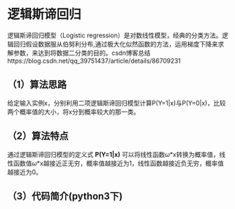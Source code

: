 # 逻辑斯谛回归

逻辑斯谛回归模型（Logistic regression）是对数线性模型，经典的分类方法。逻辑回归假设数据服从伯努利分布,通过极大化似然函数的方法，运用梯度下降来求解参数，来达到将数据二分类的目的。csdn博客总结https://blog.csdn.net/qq_39751437/article/details/86709231


## （1）算法思路

给定输入实例x，分别利用二项逻辑斯谛回归模型计算P(Y=1|x)与P(Y=0|x)，比较两个概率值的大小，将x分到概率较大的那一类。

## （2）算法特点

通过逻辑斯谛回归模型的定义式 **P(Y=1|x)** 可以将线性函数$\omega$*x转换为概率值，线性函数值$\omega$*x越接近正无穷，概率值越接近为1，线性函数越接近负无穷，概率值越接近为0。

## （3）代码简介(python3下)
